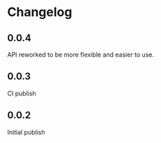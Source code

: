 # Changelog

## 0.0.4

API reworked to be more flexible and easier to use.

## 0.0.3

CI publish

## 0.0.2

Initial publish
